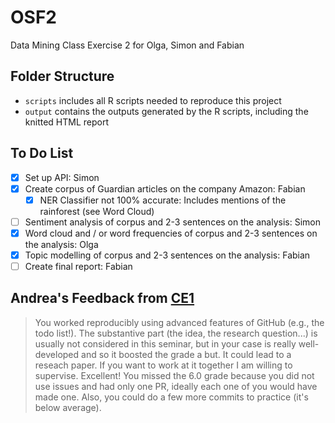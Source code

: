 # OSF2
Data Mining Class Exercise 2 for Olga, Simon and Fabian

## Folder Structure
- `scripts` includes all R scripts needed to reproduce this project
- `output` contains the outputs generated by the R scripts, including the knitted HTML report

## To Do List
- [x] Set up API: Simon
- [x] Create corpus of Guardian articles on the company Amazon: Fabian  
  - [x] NER Classifier not 100% accurate: Includes mentions of the rainforest (see Word Cloud)
- [ ] Sentiment analysis of corpus and 2-3 sentences on the analysis: Simon
- [x] Word cloud and / or word frequencies of corpus and 2-3 sentences on the analysis: Olga
- [x] Topic modelling of corpus and 2-3 sentences on the analysis: Fabian  
- [ ] Create final report: Fabian

## Andrea's Feedback from [CE1](https://github.com/UniLuFS2020-ReplicationSeminar/OSF)
> You worked reproducibly using advanced features of GitHub (e.g., the todo list!). The substantive part (the idea, the research question...) is usually not considered in this seminar, but in your case is really well-developed and so it boosted the grade a but. It could lead to a reseach paper. If you want to work at it together I am willing to supervise. Excellent! You missed the 6.0 grade because you did not use issues and had only one PR, ideally each one of you would have made one. Also, you could do a few more commits to practice (it's below average).
